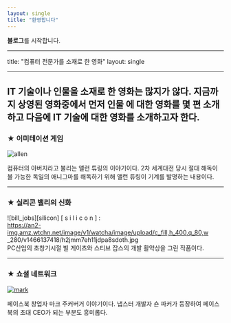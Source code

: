 ```yaml
---
layout: single
title: "환영합니다"
---
```


**블로그**를 시작합니다.

--- 

title: "컴퓨터 전문가를 소재로 한 영화" 
layout: single 

---

IT 기술이나 인물을 소재로 한 영화는 많지가 않다. 지금까지 상영된 영화중에서 먼저 인물 에 대한 영화를 몇 편 소개하고 다음에 IT 기술에 대한 영화를 소개하고자 한다. 
--- 
### ★ 이미테이션 게임 
![allen](/assets/images/둘리.png) 


컴퓨터의 아버지라고 불리는 앨런 튜링의 이야기이다. 2차 세계대전 당시 절대 해독이 불 가능한 독일의 애니그마를 해독하기 위해 앨런 튜링이 기계를 발명하는 내용이다.

--- 
### ★ 실리콘 밸리의 신화 
![bill_jobs][silicon] 
[  s  i  l  i  c  o  n  ] :  
https://an2-img.amz.wtchn.net/image/v1/watcha/image/upload/c_fill,h_400,q_80,w _280/v1466137418/h2jmm7eh11jdpa8sdoth.jpg  
PC산업의 초창기시절 빌 게이츠와 스티브 잡스의 개발 활약상을 그린 작품이다. 

--- 
### ★ 쇼셜 네트워크 
[![mark](/assets/images/.png "더 자세한 내용을 원하시면 방문해 보세요 ")](https://topclass.chosun.com/board/view.asp?catecode=J&tnu=201901100028) 

페이스북 창업자 마크 주커버거 이야기이다. 냅스터 개발자 숀 파커가 등장하여 페이스북의  초대 CEO가 되는 부분도 흥미롭다. 


